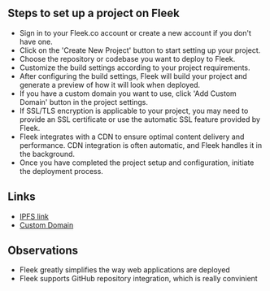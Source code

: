 ## Steps to set up a project on Fleek
  - Sign in to your Fleek.co account or create a new account if you don't have one.
  - Click on the 'Create New Project' button to start setting up your project.
  - Choose the repository or codebase you want to deploy to Fleek.
  - Customize the build settings according to your project requirements.
  - After configuring the build settings, Fleek will build your project and generate a preview of how it will look when deployed.
  - If you have a custom domain you want to use, click 'Add Custom Domain' button in the project settings.
  - If SSL/TLS encryption is applicable to your project, you may need to provide an SSL certificate or use the automatic SSL feature provided by Fleek.
  - Fleek integrates with a CDN to ensure optimal content delivery and performance. CDN integration is often automatic, and Fleek handles it in the background.
  - Once you have completed the project setup and configuration, initiate the deployment process.

## Links
  - [IPFS link](https://ipfs.fleek.co/ipfs/QmZyMTSEfLpsUR6W14R26UP3GzCFj4kaRV7mi7Ax7S3oeV)
  - [Custom Domain](https://cold-block-7639.on.fleek.co/)

## Observations 
  - Fleek greatly simplifies the way web applications are deployed
  - Fleek supports GitHub repository integration, which is really convinient
